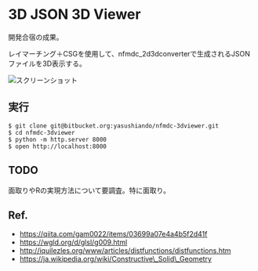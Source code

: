 3D JSON 3D Viewer
====

開発合宿の成果。

レイマーチング＋CSGを使用して、nfmdc\_2d3dconverterで生成されるJSONファイルを3D表示する。

![スクリーンショット](https://bitbucket.org/kabuku/nfmdc_3dviewer/raw/d0e889de6310b2b76a046b82d3cc7763f4e8051f/img/screenshot.png)

実行
----

    $ git clone git@bitbucket.org:yasushiando/nfmdc-3dviewer.git
    $ cd nfmdc-3dviewer
    $ python -m http.server 8000
    $ open http://localhost:8000

TODO
----

面取りやRの実現方法について要調査。特に面取り。

Ref.
----

- https://qiita.com/gam0022/items/03699a07e4a4b5f2d41f
- https://wgld.org/d/glsl/g009.html
- http://iquilezles.org/www/articles/distfunctions/distfunctions.htm
- https://ja.wikipedia.org/wiki/Constructive\_Solid\_Geometry
